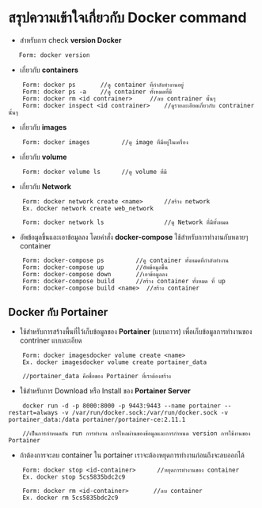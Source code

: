 # สรุปความเข้าใจเกี่ยวกับ Docker command

* สำหรับการ check **version Docker** 
 ```
    Form: docker version
 ```

* เกี่ยวกับ **containers**
``` 
    Form: docker ps       //ดู container ที่กำลังทำงานอยู่
    Form: docker ps -a    //ดู container ทั้งหมดที่มี
    Form: docker rm <id contrainer>     //ลบ contrainer นั้นๆ
    Form: docker inspect <id contrainer>    //ดูรายละเอียดเกี่ยวกับ contrainer นั้นๆ
```
* เกี่ยวกับ **images**
```
    Form: docker images         //ดู image ที่มีอยู่ในเครื่อง
```
* เกี่ยวกับ **volume**
```
    Form: docker volume ls      //ดู volume ที่มี
```
* เกี่ยวกับ **Network**
```
    Form: docker network create <name>      //สร้าง network
    Ex. docker network create web_network

    Form: docker network ls                 //ดู Network ที่มีทั้งหมด
```
* อัพข้อมูลขึ้นและเอาข้อมูลลง โดยคำสั่ง **docker-compose** ใช้สำหรับการทำงานกับหลายๆ container
```
    Form: docker-compose ps         //ดู container ทั้งหมดที่กำลังทำงาน
    Form: docker-compose up         //อัพข้อมูลขึ้น
    Form: docker-compose down       //เอาข้อมูลลง
    Form: docker-compose build      //สร้าง container ทั้งหมด ที่ up
    Form: docker-compose build <name>  //สร้าง container
```

## Docker กับ Portainer

* ใช้สำหรับการสร้างพื้นที่ไว้เก็บข้อมูลของ **Portainer** (แบบถาวร) เพื่อเก็บข้อมูลการทำงานของ contriner แบบละเอียด
```
    Form: docker imagesdocker volume create <name>
    Ex. docker imagesdocker volume create portainer_data

    //portainer_data คือชื่อของ Portainer ที่เราต้องสร้าง
```
* ใช้สำหรับการ Download หรือ Install ของ **Portainer Server**
```
    docker run -d -p 8000:8000 -p 9443:9443 --name portainer --restart=always -v /var/run/docker.sock:/var/run/docker.sock -v portainer_data:/data portainer/portainer-ce:2.11.1

    //เป็นการกำหนดกัน run การทำงาน การไหลผ่านของข้อมูลและการกำหนด version การใช้งานของ Portainer 
```

* ถ้าต้องการจะลบ container ใน portainer เราจะต้องหยุดการทำงานก่อนถึงจะลบออกได้
```
    Form: docker stop <id-container>      //หยุดการทำงานของ container
    Ex. docker stop 5cs5835bdc2c9

    Form: docker rm <id-container>       //ลบ container
    Ex. docker rm 5cs5835bdc2c9
```
